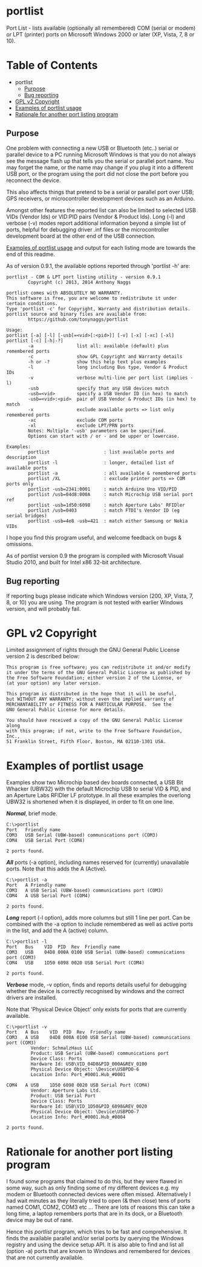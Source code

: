 # portlist

Port List - lists available (optionally all remembered) COM (serial or modem)
or LPT (printer) ports on Microsoft Windows 2000 or later (XP, Vista, 7, 8 or 10).

# Table of Contents

  * portlist
    * [Purpose](#purpose)
    * [Bug reporting](#bug-reporting)
  * [GPL v2 Copyright](#gpl-v2-copyright)
  * [Examples of portlist usage](#examples-of-portlist-usage)
  * [Rationale for another port listing program](#rationale-for-another-port-listing-program)


## Purpose

One problem with connecting a new USB or Bluetooth (etc..) serial or parallel
device to a PC running Microsoft Windows is that you do not always see the
message flash up that tells you the serial or parallel port name. You may
forget the name, or the name may change if you plug it into a different USB
port, or the program using the port did not close the port before you
reconnect the device.

This also affects things that pretend to be a serial or parallel port over
USB; GPS receivers, or microcontroller development devices such as an Arduino.

Amongst other features the reported list can also be limited to selected USB
VIDs (Vendor Ids) or VID:PID pairs (Vendor & Product Ids). Long (-l) and
verbose (-v) modes report additional information beyond a simple list of
ports, helpful for debugging driver .inf files or the microcontroller
development board at the other end of the USB connection.

[Examples of portlist usage](#examples-of-portlist-usage) and output for each listing mode are towards the end of this readme.


As of version 0.9.1, the available options reported through 'portlist -h' are:

	portlist - COM & LPT port listing utility - version 0.9.1
			Copyright (c) 2013, 2014 Anthony Naggs

	portlist comes with ABSOLUTELY NO WARRANTY.
	This software is free, you are welcome to redistribute it under certain conditions.
	Type 'portlist -c' for Copyright, Warranty and distribution details.
	portlist source and binary files are available from:
			https://github.com/tonynaggs/portlist

	Usage:
	portlist [-a] [-l] [-usb[=<vid>[:<pid>]] [-v] [-x] [-xc] [-xl]
	portlist [-c] [-h|-?]
			-a                list all: available (default) plus remembered ports
			-c                show GPL Copyright and Warranty details
			-h or -?          show this help text plus examples
			-l                long including Bus type, Vendor & Product IDs
			-v                verbose multi-line per port list (implies -l)
			-usb              specify that any USB devices match
			-usb=<vid>        specify a USB Vendor ID (in hex) to match
			-usb=<vid>:<pid>  pair of USB Vendor & Product IDs (in hex) to match
			-x                exclude available ports => list only remembered ports
			-xc               exclude COM ports
			-xl               exclude LPT/PRN ports
			Notes: Multiple '-usb' parameters can be specified.
			Options can start with / or - and be upper or lowercase.

	Examples:
			portlist                    : list available ports and description
			portlist -l                 : longer, detailed list of available ports
			portlist -a                 : all available & remembered ports
			portlist /XL                : exclude printer ports => COM ports only
			portlist -usb=2341:0001     : match Arduino Uno VID/PID
			portlist /usb=04d8:000A     : match Microchip USB serial port ref
			portlist -usb=1d50:6098     : match Aperture Labs' RFIDler
			portlist /usb=0403          : match FTDI's Vendor ID (eg serial bridges)
			portlist -usb=4e8 -usb=421  : match either Samsung or Nokia VIDs


I hope you find this program useful, and welcome feedback on bugs & omissions.

As of portlist version 0.9 the program is compiled with Microsoft Visual Studio 2010,
and built for Intel x86 32-bit architecture.

## Bug reporting

If reporting bugs please indicate which Windows version (200, XP, Vista, 7, 8, or 10) you are using.
The program is not tested with earlier Windows version, and will probably fail.


# GPL v2 Copyright

Limited assignment of rights through the GNU General Public License version 2
is described below:

	This program is free software; you can redistribute it and/or modify
    it under the terms of the GNU General Public License as published by
    the Free Software Foundation; either version 2 of the License, or
    (at your option) any later version.
    
    This program is distributed in the hope that it will be useful,
    but WITHOUT ANY WARRANTY; without even the implied warranty of
    MERCHANTABILITY or FITNESS FOR A PARTICULAR PURPOSE.  See the
    GNU General Public License for more details.
    
    You should have received a copy of the GNU General Public License along
    with this program; if not, write to the Free Software Foundation, Inc.,
    51 Franklin Street, Fifth Floor, Boston, MA 02110-1301 USA.

# Examples of portlist usage

Examples show two Microchip based dev boards connected, a USB Bit Whacker (UBW32)
with the default Microchip USB to serial VID & PID, and an Aperture Labs
RFIDler LF prototype. In all these examples the overlong UBW32 is shortened
when it is displayed, in order to fit on one line.

**_Normal_**, brief mode.

	C:\>portlist
	Port   Friendly name
	COM3   USB Serial (UBW-based) communications port (COM3)
	COM4   USB Serial Port (COM4)

	2 ports found.

**_All_** ports (-a option), including names reserved for (currently) unavailable ports.
Note that this adds the A (Active).

	C:\>portlist -a
	Port   A Friendly name
	COM3   A USB Serial (UBW-based) communications port (COM3)
	COM4   A USB Serial Port (COM4)

	2 ports found.

**_Long_** report (-l option), adds more columns but still 1 line per port.
Can be combined with the -a option to include remembered as well as active
ports in the list, and add the A (active) column.

	C:\>portlist -l
	Port   Bus    VID  PID  Rev  Friendly name
	COM3   USB    04D8 000A 0100 USB Serial (UBW-based) communications port (COM3)
	COM4   USB    1D50 6098 0020 USB Serial Port (COM4)

	2 ports found.


**_Verbose_** mode, -v option, finds and reports details useful for debugging whether
the device is correctly recognised by windows and the correct drivers are installed.

Note that 'Physical Device Object' only exists for ports that are currently
available.

	C:\>portlist -v
	Port   A Bus    VID  PID  Rev  Friendly name
	COM3   A USB    04D8 000A 0100 USB Serial (UBW-based) communications port (COM3)
			 Vendor: SchmalzHaus LLC
			 Product: USB Serial (UBW-based) communications port
			 Device Class: Ports
			 Hardware Id: USB\VID_04D8&PID_000A&REV_0100
			 Physical Device Object: \Device\USBPDO-6
			 Location Info: Port_#0001.Hub_#0001

	COM4   A USB    1D50 6098 0020 USB Serial Port (COM4)
			 Vendor: Aperture Labs Ltd.
			 Product: USB Serial Port
			 Device Class: Ports
			 Hardware Id: USB\VID_1D50&PID_6098&REV_0020
			 Physical Device Object: \Device\USBPDO-7
			 Location Info: Port_#0001.Hub_#0004

	2 ports found.

# Rationale for another port listing program

I found some programs that claimed to do this, but they were flawed in some way,
such as only finding some of my different devices e.g. my modem or Bluetooth connected
devices were often missed.
Alternatively I had wait minutes as they literally tried to open (& then close) tens of
ports named COM1, COM2, COM3 etc ... There are lots of reasons this can take a long time,
a laptop remembers ports that are in its dock, or a Bluetooth device may be out of rane.

Hence this *portlist* program, which tries to be fast and comprehensive. It finds the 
available parallel and/or serial ports by querying the Windows registry and using the
device setup API. It is also able to find and list all (option -a) ports
that are known to Windows and remembered for devices that are not currently available.

